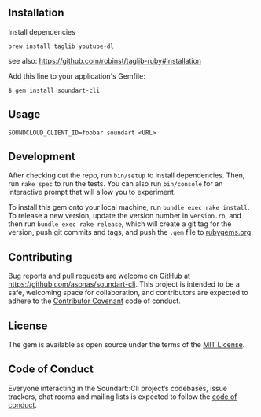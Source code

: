 ## Installation

Install dependencies

```
brew install taglib youtube-dl
```

see also: https://github.com/robinst/taglib-ruby#installation

Add this line to your application's Gemfile:

```
$ gem install soundart-cli
```

## Usage

```
SOUNDCLOUD_CLIENT_ID=foobar soundart <URL>
```

## Development

After checking out the repo, run `bin/setup` to install dependencies. Then, run `rake spec` to run the tests. You can also run `bin/console` for an interactive prompt that will allow you to experiment.

To install this gem onto your local machine, run `bundle exec rake install`. To release a new version, update the version number in `version.rb`, and then run `bundle exec rake release`, which will create a git tag for the version, push git commits and tags, and push the `.gem` file to [rubygems.org](https://rubygems.org).

## Contributing

Bug reports and pull requests are welcome on GitHub at https://github.com/asonas/soundart-cli. This project is intended to be a safe, welcoming space for collaboration, and contributors are expected to adhere to the [Contributor Covenant](http://contributor-covenant.org) code of conduct.

## License

The gem is available as open source under the terms of the [MIT License](https://opensource.org/licenses/MIT).

## Code of Conduct

Everyone interacting in the Soundart::Cli project’s codebases, issue trackers, chat rooms and mailing lists is expected to follow the [code of conduct](https://github.com/asonas/soundart-cli/blob/master/CODE_OF_CONDUCT.md).
